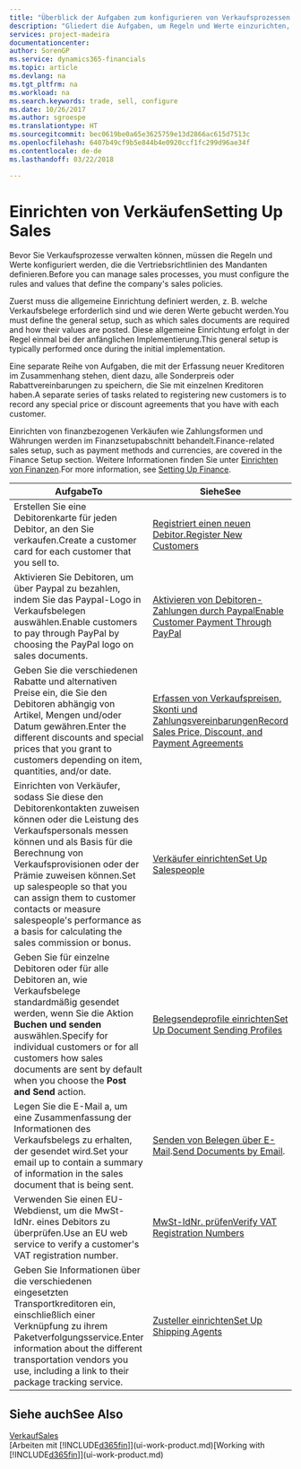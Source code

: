 ```yaml
---
title: "Überblick der Aufgaben zum konfigurieren von Verkaufsprozessen | Microsoft Docs"
description: "Gliedert die Aufgaben, um Regeln und Werte einzurichten, um Ihre Vertriebsrichtlinien und Arbeitsgänge zu definieren."
services: project-madeira
documentationcenter: 
author: SorenGP
ms.service: dynamics365-financials
ms.topic: article
ms.devlang: na
ms.tgt_pltfrm: na
ms.workload: na
ms.search.keywords: trade, sell, configure
ms.date: 10/26/2017
ms.author: sgroespe
ms.translationtype: HT
ms.sourcegitcommit: bec0619be0a65e3625759e13d2866ac615d7513c
ms.openlocfilehash: 6407b49cf9b5e844b4e0920ccf1fc299d96ae34f
ms.contentlocale: de-de
ms.lasthandoff: 03/22/2018

---
```

# <a name="setting-up-sales"></a><span data-ttu-id="9478b-103">Einrichten von Verkäufen</span><span class="sxs-lookup"><span data-stu-id="9478b-103">Setting Up Sales</span></span>
<span data-ttu-id="9478b-104">Bevor Sie Verkaufsprozesse verwalten können, müssen die Regeln und Werte konfiguriert werden, die die Vertriebsrichtlinien des Mandanten definieren.</span><span class="sxs-lookup"><span data-stu-id="9478b-104">Before you can manage sales processes, you must configure the rules and values that define the company's sales policies.</span></span>

<span data-ttu-id="9478b-105">Zuerst muss die allgemeine Einrichtung definiert werden, z. B. welche Verkaufsbelege erforderlich sind und wie deren Werte gebucht werden.</span><span class="sxs-lookup"><span data-stu-id="9478b-105">You must define the general setup, such as which sales documents are required and how their values are posted.</span></span> <span data-ttu-id="9478b-106">Diese allgemeine Einrichtung erfolgt in der Regel einmal bei der anfänglichen Implementierung.</span><span class="sxs-lookup"><span data-stu-id="9478b-106">This general setup is typically performed once during the initial implementation.</span></span>

<span data-ttu-id="9478b-107">Eine separate Reihe von Aufgaben, die mit der Erfassung neuer Kreditoren im Zusammenhang stehen, dient dazu, alle Sonderpreis oder Rabattvereinbarungen zu speichern, die Sie mit einzelnen Kreditoren haben.</span><span class="sxs-lookup"><span data-stu-id="9478b-107">A separate series of tasks related to registering new customers is to record any special price or discount agreements that you have with each customer.</span></span>

<span data-ttu-id="9478b-108">Einrichten von finanzbezogenen Verkäufen wie Zahlungsformen und Währungen werden im Finanzsetupabschnitt behandelt.</span><span class="sxs-lookup"><span data-stu-id="9478b-108">Finance-related sales setup, such as payment methods and currencies, are covered in the Finance Setup section.</span></span> <span data-ttu-id="9478b-109">Weitere Informationen finden Sie unter [Einrichten von Finanzen](finance-setup-finance.md).</span><span class="sxs-lookup"><span data-stu-id="9478b-109">For more information, see [Setting Up Finance](finance-setup-finance.md).</span></span>

| <span data-ttu-id="9478b-110">Aufgabe</span><span class="sxs-lookup"><span data-stu-id="9478b-110">To</span></span> | <span data-ttu-id="9478b-111">Siehe</span><span class="sxs-lookup"><span data-stu-id="9478b-111">See</span></span> |
| --- | --- |
| <span data-ttu-id="9478b-112">Erstellen Sie eine Debitorenkarte für jeden Debitor, an den Sie verkaufen.</span><span class="sxs-lookup"><span data-stu-id="9478b-112">Create a customer card for each customer that you sell to.</span></span> |[<span data-ttu-id="9478b-113">Registriert einen neuen Debitor.</span><span class="sxs-lookup"><span data-stu-id="9478b-113">Register New Customers</span></span>](sales-how-register-new-customers.md) |
| <span data-ttu-id="9478b-114">Aktivieren Sie Debitoren, um über Paypal zu bezahlen, indem Sie das Paypal-Logo in Verkaufsbelegen auswählen.</span><span class="sxs-lookup"><span data-stu-id="9478b-114">Enable customers to pay through PayPal by choosing the PayPal logo on sales documents.</span></span> |[<span data-ttu-id="9478b-115">Aktivieren von Debitoren-Zahlungen durch Paypal</span><span class="sxs-lookup"><span data-stu-id="9478b-115">Enable Customer Payment Through PayPal</span></span>](sales-how-enable-payment-service-extensions.md) |
| <span data-ttu-id="9478b-116">Geben Sie die verschiedenen Rabatte und alternativen Preise ein, die Sie den Debitoren abhängig von Artikel, Mengen und/oder Datum gewähren.</span><span class="sxs-lookup"><span data-stu-id="9478b-116">Enter the different discounts and special prices that you grant to customers depending on item, quantities, and/or date.</span></span> |[<span data-ttu-id="9478b-117">Erfassen von Verkaufspreisen, Skonti und Zahlungsvereinbarungen</span><span class="sxs-lookup"><span data-stu-id="9478b-117">Record Sales Price, Discount, and Payment Agreements</span></span>](sales-how-record-sales-price-discount-payment-agreements.md) |
| <span data-ttu-id="9478b-118">Einrichten von Verkäufer, sodass Sie diese den Debitorenkontakten zuweisen können oder die Leistung des Verkaufspersonals messen können und als Basis für die Berechnung von Verkaufsprovisionen oder der Prämie zuweisen können.</span><span class="sxs-lookup"><span data-stu-id="9478b-118">Set up salespeople so that you can assign them to customer contacts or measure salespeople's performance as a basis for calculating the sales commission or bonus.</span></span> |[<span data-ttu-id="9478b-119">Verkäufer einrichten</span><span class="sxs-lookup"><span data-stu-id="9478b-119">Set Up Salespeople</span></span>](sales-how-setup-salespeople.md) |
| <span data-ttu-id="9478b-120">Geben Sie für einzelne Debitoren oder für alle Debitoren an, wie Verkaufsbelege standardmäßig gesendet werden, wenn Sie die Aktion **Buchen und senden** auswählen.</span><span class="sxs-lookup"><span data-stu-id="9478b-120">Specify for individual customers or for all customers how sales documents are sent by default when you choose the **Post and Send** action.</span></span> |[<span data-ttu-id="9478b-121">Belegsendeprofile einrichten</span><span class="sxs-lookup"><span data-stu-id="9478b-121">Set Up Document Sending Profiles</span></span>](sales-how-setup-document-send-profiles.md) |
| <span data-ttu-id="9478b-122">Legen Sie die E-Mail a, um eine Zusammenfassung der Informationen des Verkaufsbelegs zu erhalten, der gesendet wird.</span><span class="sxs-lookup"><span data-stu-id="9478b-122">Set your email up to contain a summary of information in the sales document that is being sent.</span></span> |<span data-ttu-id="9478b-123">[Senden von Belegen über E-Mail](ui-how-send-documents-email.md).</span><span class="sxs-lookup"><span data-stu-id="9478b-123">[Send Documents by Email](ui-how-send-documents-email.md).</span></span> |
|<span data-ttu-id="9478b-124">Verwenden Sie einen EU-Webdienst, um die MwSt-IdNr. eines Debitors zu überprüfen.</span><span class="sxs-lookup"><span data-stu-id="9478b-124">Use an EU web service to verify a customer's VAT registration number.</span></span>|[<span data-ttu-id="9478b-125">MwSt-IdNr. prüfen</span><span class="sxs-lookup"><span data-stu-id="9478b-125">Verify VAT Registration Numbers</span></span>](finance-setup-vat.md)|
|<span data-ttu-id="9478b-126">Geben Sie Informationen über die verschiedenen eingesetzten Transportkreditoren ein, einschließlich einer Verknüpfung zu ihrem Paketverfolgungsservice.</span><span class="sxs-lookup"><span data-stu-id="9478b-126">Enter information about the different transportation vendors you use, including a link to their package tracking service.</span></span>|[<span data-ttu-id="9478b-127">Zusteller einrichten</span><span class="sxs-lookup"><span data-stu-id="9478b-127">Set Up Shipping Agents</span></span>](sales-how-to-set-up-shipping-agents.md)|

## <a name="see-also"></a><span data-ttu-id="9478b-128">Siehe auch</span><span class="sxs-lookup"><span data-stu-id="9478b-128">See Also</span></span>
[<span data-ttu-id="9478b-129">Verkauf</span><span class="sxs-lookup"><span data-stu-id="9478b-129">Sales</span></span>](sales-manage-sales.md)  
<span data-ttu-id="9478b-130">[Arbeiten mit [!INCLUDE[d365fin](includes/d365fin_md.md)]](ui-work-product.md)</span><span class="sxs-lookup"><span data-stu-id="9478b-130">[Working with [!INCLUDE[d365fin](includes/d365fin_md.md)]](ui-work-product.md)</span></span>

